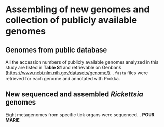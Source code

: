 # Assembling of new genomes and collection of publicly available genomes

## Genomes from public database

All the accession numbers of publicly available genomes analyzed in this study are listed in **Table S1** and retrievable on Genbank (<https://www.ncbi.nlm.nih.gov/datasets/genome/>). `.fasta` files were retrieved for each genome and annotated with Prokka.

## New sequenced and assembled *Rickettsia* genomes

Eight metagenomes from specific tick organs were sequenced... **POUR MARIE**
